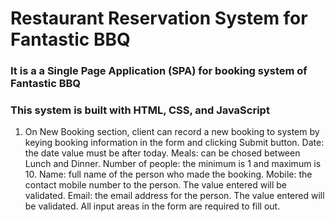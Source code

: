 # Restaurant Reservation System for Fantastic BBQ 
### It is a a Single Page Application (SPA) for booking system of Fantastic BBQ
### This system is built with HTML, CSS, and JavaScript
1. On New Booking section, client can record a new booking to system by keying booking information in the form and clicking Submit button.
    Date: the date value must be after today.
    Meals: can be chosed between Lunch and Dinner.
    Number of people: the minimum is 1 and maximum is 10.
    Name: full name of the person who made the booking.
    Mobile: the contact mobile number to the person. The value entered will be validated.
    Email: the email address for the person. The value entered will be validated.
    All input areas in the form are required to fill out.
